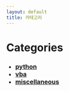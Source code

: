 ```yaml
---
layout: default
title: 카테고리
---
```


<div class="post">
    <h1 class="pageTitle">Categories</h1>
    <ul>
      <h3>
        <li><a href="./category/python">python</a></li>
        <li><a href="./category/vba">vba</a></li>
        <li><a href="./category/misc">miscellaneous</a></li>      
      </h3>
    </ul>
</div>
